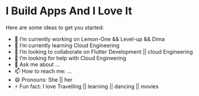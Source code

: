 # I Build Apps And I Love It

Here are some ideas to get you started:

- 🔭 I’m currently working on Lemon-One && Level-up && Dima
- 🌱 I’m currently learning Cloud Engineering
- 👯 I’m looking to collaborate on Flutter Development || cloud Engineering
- 🤔 I’m looking for help with Cloud Engineering
- 💬 Ask me about ...
- 📫 How to reach me: ...
- 😄 Pronouns: She || her 
- ⚡ Fun fact: I love Travelling || learning || dancing || movies
